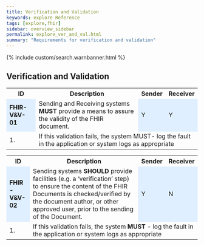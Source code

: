 ```yaml
---
title: Verification and Validation
keywords: explore Reference
tags: [explore,fhir]
sidebar: overview_sidebar
permalink: explore_ver_and_val.html
summary: "Requirements for verification and validation"
---
```


{% include custom/search.warnbanner.html %}

## Verification and Validation ##

<table style="width:100%;max-width: 100%;">
<tr>
<th>ID</th>
<th>Description</th>
<th>Sender</th>
<th>Receiver</th>
</tr>
<tr>
<td bgcolor="#dfefff"><b>FHIR-V&V-01</b></td>
<td>Sending and Receiving systems <b>MUST</b> provide a means to assure the validity of the FHIR document.</td>
<td bgcolor="#dfefff">Y</td>
<td bgcolor="#dfefff">Y</td>
</tr>
<tr>
<td>1.</td>
<td colspan="3">If this validation fails, the system MUST- log the fault in the application or system logs as appropriate</td>
</tr>
</table> 


<table style="width:100%;max-width: 100%;">
<tr>
<th width="10%">ID</th>
<th width="70%">Description</th>
<th width="10%">Sender</th>
<th width="10%">Receiver</th>
</tr>
<tr>
<td bgcolor="#dfefff"><b>FHIR-V&V-02</b></td>
<td>Sending systems <b>SHOULD</b> provide facilities (e.g. a ‘verification’ step) to ensure the content of the FHIR Documents is checked/verified by the document author, or other approved user, prior to the sending of the Document.</td>
<td bgcolor="#dfefff">Y</td>
<td bgcolor="#dfefff">N</td>
</tr>
<tr>
<td>1.</td>
<td colspan="3">If this validation fails, the system <b>MUST</b> - log the fault in the application or system logs as appropriate</td>
</tr>
</table> 

